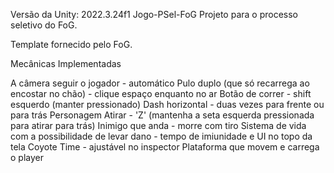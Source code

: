 Versão da Unity: 2022.3.24f1
Jogo-PSel-FoG
Projeto para o processo seletivo do FoG.

Template fornecido pelo FoG.

Mecânicas Implementadas

A câmera seguir o jogador - automático
Pulo duplo (que só recarrega ao encostar no chão) - clique espaço enquanto no ar
Botão de correr - shift esquerdo (manter pressionado)
Dash horizontal - duas vezes para frente ou para trás
Personagem Atirar - 'Z' (mantenha a seta esquerda pressionada para atirar para trás)
Inimigo que anda - morre com tiro
Sistema de vida com a possibilidade de levar dano - tempo de imiunidade e UI no topo da tela
Coyote Time - ajustável no inspector
Plataforma que movem e carrega o player
